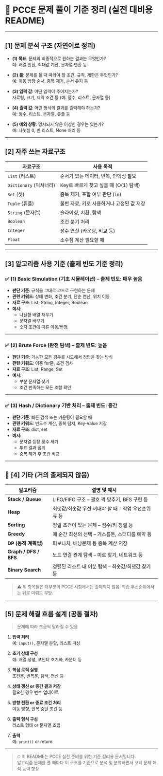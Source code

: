 # 📘 PCCE 문제 풀이 기준 정리 (실전 대비용 README)

---

## [1] 문제 분석 구조 (자연어로 정리)

- **(1) 목표**: 문제의 최종적으로 원하는 결과는 무엇인가?  
  예: 배열 반환, 최대값 계산, 문자열 변환 등

- **(2) 룰**: 문제를 풀 때 따라야 할 조건, 규칙, 제한은 무엇인가?  
  예: 이동 방향 순서, 중복 제거, 순서 유지 등

- **(3) 입력 값**: 어떤 입력이 주어지는가?  
  자료형, 크기, 제약 조건 등 (예: 정수, 리스트, 문자열 등)

- **(4) 출력 값**: 어떤 형식의 결과를 출력해야 하는가?  
  예: 정수, 리스트, 문자열, 튜플 등

- **(5) 예외 상황**: 명시되지 않은 이상한 경우는 있는가?  
  예: 나눗셈 0, 빈 리스트, None 처리 등

---

## [2] 자주 쓰는 자료구조

| 자료구조 | 사용 목적 |
|----------|------------|
| `List` (리스트) | 순서가 있는 데이터, 반복, 인덱싱 필요 |
| `Dictionary` (딕셔너리) | Key로 빠르게 찾고 싶을 때 (O(1) 탐색) |
| `Set` (셋) | 중복 제거, 포함 여부 판단 (`in`) |
| `Tuple` (튜플) | 불변 자료, 키로 사용하거나 고정된 값 저장 |
| `String` (문자열) | 슬라이싱, 치환, 탐색 |
| `Boolean` | 조건 분기 처리 |
| `Integer` | 정수 연산 (카운팅, 비교 등) |
| `Float` | 소수점 계산 필요할 때 |

---

## [3] 알고리즘 사용 기준 (출제 빈도 기준 정리)

### ✅ (1) Basic Simulation (기초 시뮬레이션) – **출제 빈도: 매우 높음**

- **판단 기준**: 규칙을 그대로 코드로 구현하는 문제
- **관련 키워드**: 상태 변화, 조건 분기, 단순 연산, 위치 이동
- **자료 구조**: List, String, Integer, Boolean
- **예시**:  
  - 나선형 배열 채우기  
  - 문자열 바꾸기  
  - 숫자 조건에 따른 이동/변형

---

### ✅ (2) Brute Force (완전 탐색) – **출제 빈도: 높음**

- **판단 기준**: 가능한 모든 경우를 시도해서 정답을 찾는 방식
- **관련 키워드**: 이중 for문, 조건 검사
- **자료 구조**: List, Range, Set
- **예시**:  
  - 부분 문자열 찾기  
  - 조건 만족하는 모든 조합 확인

---

### ✅ (3) Hash / Dictionary 기반 처리 – **출제 빈도: 중간**

- **판단 기준**: 빠른 검색 또는 카운팅이 필요할 때
- **관련 키워드**: 빈도수 계산, 중복 탐지, Key-Value 저장
- **자료 구조**: dict, set
- **예시**:  
  - 문자열 등장 횟수 세기  
  - 투표 결과 집계  
  - 중복 제거 후 조건 비교

---

## 🚫 [4] 기타 (거의 출제되지 않음)

| 알고리즘 | 설명 및 예시 |
|----------|--------------|
| **Stack / Queue** | LIFO/FIFO 구조 – 괄호 짝 맞추기, BFS 구현 등 |
| **Heap** | 최댓값/최솟값 우선 꺼내야 할 때 – 작업 우선순위 큐 등 |
| **Sorting** | 정렬 조건이 있는 문제 – 점수/키 정렬 등 |
| **Greedy** | 매 순간 최선의 선택 – 거스름돈, 스터디룸 예약 등 |
| **DP (동적 계획법)** | 피보나치, 배낭문제 등 중복 계산 저장 |
| **Graph / DFS / BFS** | 노드 연결 관계 탐색 – 미로 찾기, 네트워크 등 |
| **Binary Search** | 정렬된 리스트 내 이분 탐색 – 최솟값/최댓값 찾기 등 |

> ⚠️ 위 항목들은 대부분의 PCCE 시험에서는 출제되지 않음. 학습 우선순위에서는 뒤로 미뤄도 무방.

---

## [5] 문제 해결 흐름 설계 (공통 절차)

> 문제에 따라 조금씩 달라질 수 있음

1. **입력 처리**  
   예: `input()`, 문자열 분할, 리스트 파싱

2. **초기 상태 구성**  
   예: 배열 생성, 포인터 초기화, 카운터 등

3. **핵심 로직 실행**  
   조건문, 반복문, 탐색, 연산 등

4. **상태 갱신 or 중간 결과 저장**  
   필요한 경우 변수 업데이트

5. **방향 전환 or 종료 조건 처리**  
   이동 방향, 반복 중단 조건 등

6. **출력 형식 구성**  
   리스트 형태 or 문자열 조립

7. **출력**  
   예: `print()` or return

---

> ⏱ 이 README는 PCCE 실전 준비를 위한 기준 정리용 문서입니다.  
> 알고리즘 문제를 풀 때마다 이 구조를 기준으로 분석 및 분류하면서 코테 문제 해석 능력 향상
